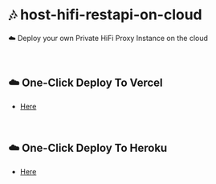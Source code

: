 # 🎶 host-hifi-restapi-on-cloud

☁️ Deploy your own  Private HiFi  Proxy Instance on the cloud

<br>

## ☁️ One-Click Deploy To Vercel

- [Here](https://github.com/sachinsenal0x64/host-hifi-restapi-on-vercel)

<br>

## ☁️ One-Click Deploy To Heroku

- [Here](https://github.com/sachinsenal0x64/host-hifi-restapi-on-heroku)
